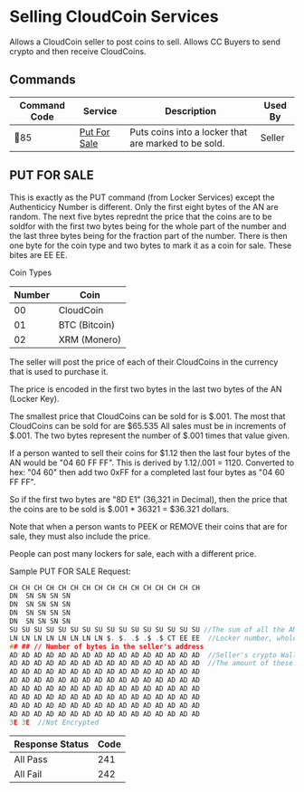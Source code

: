 <!--![Reserve Locker](zips/convert.png)-->
# Selling CloudCoin Services

Allows a CloudCoin seller to post coins to sell. Allows CC Buyers to send crypto and then receive CloudCoins. 

## Commands

Command Code | Service | Description | Used By 
---|---|---|---
🔴85 | [Put For Sale](#put_for_sale)| Puts coins into a locker that are marked to be sold. | Seller


## PUT FOR SALE
This is exactly as the PUT command (from Locker Services) except the Authenticicy Number is different. Only the first eight bytes of the AN are random. The next five bytes reprednt the price that the coins are to be soldfor with the first two bytes being for the whole part of the number and the last three bytes being for the fraction part of the number. There is then one byte for the coin type and two bytes to mark it as a coin for sale. These bites are EE EE. 

Coin Types

Number | Coin
---|---
00 | CloudCoin
01 | BTC (Bitcoin)
02 | XRM (Monero)


The seller will post the price of each of their CloudCoins in the currency that is used to purchase it. 

The price is encoded in the first two bytes in the last two bytes of the AN (Locker Key). 

The smallest price that CloudCoins can be sold for is $.001. The most that CloudCoins can be sold for are $65.535 All sales must be in increments of $.001. The two bytes represent the number of $.001 times that value given. 

If a person wanted to sell their coins for $1.12 then the last four bytes of the AN would be "04 60 FF FF". 
This is derived by $1.12/$.001 = 1120. Converted to hex: "04 60" then add two 0xFF for a completed last four bytes as "04 60 FF FF". 

So if the first two bytes are "8D E1" (36,321 in Decimal), then the price that the coins are to be sold is $.001 * 36321 = $36.321 dollars.

Note that when a person wants to PEEK or REMOVE their coins that are for sale, they must also include the price. 

People can post many lockers for sale, each with a different price. 

Sample PUT FOR SALE Request:
```c
CH CH CH CH CH CH CH CH CH CH CH CH CH CH CH CH
DN  SN SN SN SN 
DN  SN SN SN SN  
DN  SN SN SN SN  
DN  SN SN SN SN  
SU SU SU SU SU SU SU SU SU SU SU SU SU SU SU SU //The sum of all the ANs of the SNs. See POWN SUM. 
LN LN LN LN LN LN LN LN $. $. .$ .$ .$ CT EE EE  //Locker number, whole price number, fraction price number, coin type, for sale marker
## ## // Number of bytes in the seller's address
AD AD AD AD AD AD AD AD AD AD AD AD AD AD AD AD  //Seller's crypto Wallet address. 128 Bytes fixed. 
AD AD AD AD AD AD AD AD AD AD AD AD AD AD AD AD  //The amount of these bytes used depends on the ## ## above.
AD AD AD AD AD AD AD AD AD AD AD AD AD AD AD AD  
AD AD AD AD AD AD AD AD AD AD AD AD AD AD AD AD  
AD AD AD AD AD AD AD AD AD AD AD AD AD AD AD AD
AD AD AD AD AD AD AD AD AD AD AD AD AD AD AD AD
AD AD AD AD AD AD AD AD AD AD AD AD AD AD AD AD
AD AD AD AD AD AD AD AD AD AD AD AD AD AD AD AD 
3E 3E  //Not Encrypted
```
Response Status | Code
---|---
All Pass | 241
All Fail | 242

<!--
There will need to be a table to track the AN/Cryptocurrency/price/address. 

Coins For Sale Table: 

Symbol | Column Name | Bytes | Description
---|---|---|---
CT | Cryptocurrency Code | 2 | From the coin table. Like BTC or Monero
PN | AuthenticityNumber |  16 | The PN included in the request used as the locker ID.
TC | Total Amount of Coins | 4 | The total amount of coins in the locker*
$$ | Price in Dollars | 4 Float | Smallest allowed is $.001
AD | Seller's Cryptocurrency Address | 128 | Fixed size but use will vary according to coin type. BTC is around 64?
LK | Not locked = 00, Locked before sale = 01, Locked after sale = 02 // Used to lock the locker so that it cannot be viewed or sold. 
LT | Locked Time | 4 | the date-time that the record was locked. If the lock time is too long, the record should be unlocked. 


*Unlike other lockers, sales lockers must have all the coins removed at the same time. Users cannot just remove a few coins from a sales locker but must remove all of them at once time. Also, users are not able to add more coins to the forsale locker once it is created.

When records are deleted from this table, they will be moved to the "Past Transactions Table" that can be written to the hard drive. 
-->

